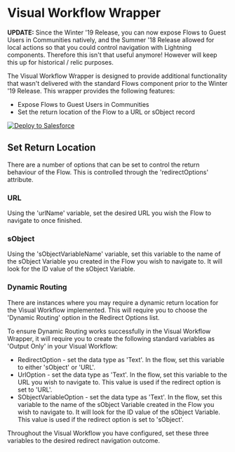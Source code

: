# Visual Workflow Wrapper

<p><b>UPDATE:</b> Since the Winter '19 Release, you can now expose Flows to Guest Users in Communities natively, and the Summer '18 Release allowed for local actions so that you could control navigation with Lightning components. Therefore this isn't that useful anymore! However will keep this up for historical / relic purposes.</p>

<p>The Visual Workflow Wrapper is designed to provide additional functionality that wasn't delivered with the standard Flows component prior to the Winter '19 Release. This wrapper provides the following features:</p>
        <ul>
        	<li>Expose Flows to Guest Users in Communities</li>
                <li>Set the return location of the Flow to a URL or sObject record</li>
        </ul>

<a href="https://githubsfdeploy.herokuapp.com?owner=Clint-Chester&repo=sfdc-visualWorkflowWrapper&ref=master">
  <img alt="Deploy to Salesforce"
       src="https://raw.githubusercontent.com/afawcett/githubsfdeploy/master/deploy.png">
</a>

<h2>Set Return Location</h2>
<p>There are a number of options that can be set to control the return behaviour of the Flow. This is controlled through the 'redirectOptions' attribute.</p>
<h3>URL</h3>
<p>Using the 'urlName' variable, set the desired URL you wish the Flow to navigate to once finished.</p>
<h3>sObject</h3>
<p>Using the 'sObjectVariableName' variable, set this variable to the name of the sObject Variable you created in the Flow you wish to navigate to. It will look for the ID value of the sObject Variable.</p>
<h3>Dynamic Routing</h3>
<p>There are instances where you may require a dynamic return location for the Visual Workflow implemented. This will require you to choose the 'Dynamic Routing' option in the Redirect Options list.</p>
<p>To ensure Dynamic Routing works successfully in the Visual Workflow Wrapper, it will require you to create the following standard variables as 'Output Only' in your Visual Workflow:</p>
<ul>
        <li>RedirectOption - set the data type as 'Text'. In the flow, set this variable to either 'sObject' or 'URL'.</li>
    <li>UrlOption - set the data type as 'Text'. In the flow, set this variable to the URL you wish to navigate to. This value is used if the redirect option is set to 'URL'.</li>
    <li>SObjectVariableOption - set the data type as 'Text'. In the flow, set this variable to the name of the sObject Variable created in the Flow you wish to navigate to. It will look for the ID value of the sObject Variable. This value is used if the redirect option is set to 'sObject'.</li>
</ul>
<p>Throughout the Visual Workflow you have configured, set these three variables to the desired redirect navigation outcome.</p>
